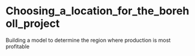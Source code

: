 # Choosing_a_location_for_the_boreholl_project
Building a model to determine the region where production is most profitable
